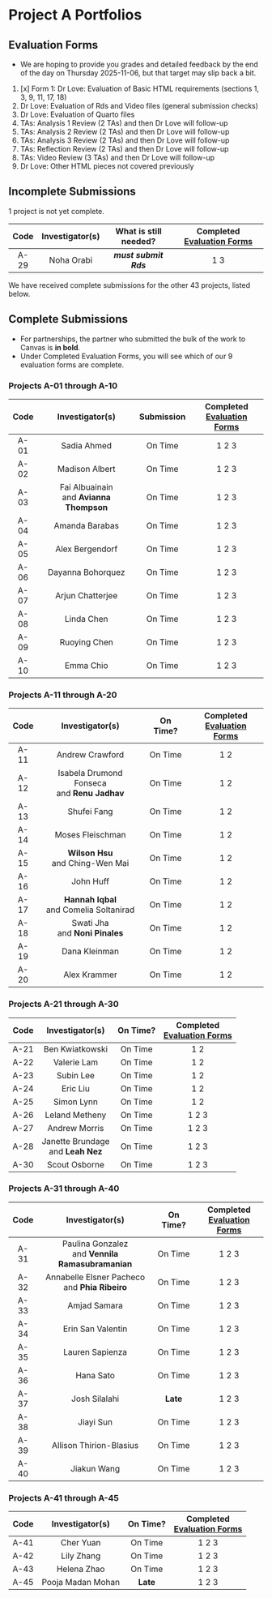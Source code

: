 # Project A Portfolios

## Evaluation Forms

- We are hoping to provide you grades and detailed feedback by the end of the day on Thursday 2025-11-06, but that target may slip back a bit.

1. [x] Form 1: Dr Love: Evaluation of Basic HTML requirements (sections 1, 3, 9, 11, 17, 18)
2. Dr Love: Evaluation of Rds and Video files (general submission checks)
3. Dr Love: Evaluation of Quarto files
4. TAs: Analysis 1 Review (2 TAs) and then Dr Love will follow-up
5. TAs: Analysis 2 Review (2 TAs) and then Dr Love will follow-up
6. TAs: Analysis 3 Review (2 TAs) and then Dr Love will follow-up
7. TAs: Reflection Review (2 TAs) and then Dr Love will follow-up
8. TAs: Video Review (3 TAs) and then Dr Love will follow-up
9. Dr Love: Other HTML pieces not covered previously

## Incomplete Submissions

1 project is not yet complete.

Code | Investigator(s) | What is still needed? | Completed [Evaluation Forms](#evaluation-forms)
:----: | :----------------: | :----------------: | :----------------:
A-29 | Noha Orabi | **_must submit Rds_**  | 1 3

We have received complete submissions for the other 43 projects, listed below.

## Complete Submissions

- For partnerships, the partner who submitted the bulk of the work to Canvas is **in bold**.
- Under Completed Evaluation Forms, you will see which of our 9 evaluation forms are complete.

### Projects A-01 through A-10

Code | Investigator(s) | Submission | Completed <br> [Evaluation Forms](#evaluation-forms)
:----: | :----------------: | :-----------: | :----------------:
A-01 | Sadia Ahmed | On Time | 1 2 3
A-02 | Madison Albert | On Time | 1 2 3
A-03 | Fai Albuainain <br> and **Avianna Thompson** | On Time | 1 2 3
A-04 | Amanda Barabas | On Time | 1 2 3
A-05 | Alex Bergendorf | On Time | 1 2 3
A-06 | Dayanna Bohorquez | On Time | 1 2 3
A-07 | Arjun Chatterjee | On Time | 1 2 3
A-08 | Linda Chen | On Time | 1 2 3
A-09 | Ruoying Chen | On Time | 1 2 3
A-10 | Emma Chio | On Time | 1 2 3

### Projects A-11 through A-20

Code | Investigator(s) | On Time? | Completed <br> [Evaluation Forms](#evaluation-forms)
:----: | :----------------: | :-----------: | :----------------:
A-11 | Andrew Crawford | On Time | 1 2
A-12 | Isabela Drumond Fonseca <br> and **Renu Jadhav** | On Time | 1 2
A-13 | Shufei Fang | On Time | 1 2
A-14 | Moses Fleischman | On Time | 1 2
A-15 | **Wilson Hsu** <br> and Ching-Wen Mai | On Time | 1 2
A-16 | John Huff | On Time | 1 2
A-17 | **Hannah Iqbal** <br> and Comelia Soltanirad | On Time | 1 2
A-18 | Swati Jha <br> and **Noni Pinales** | On Time | 1 2
A-19 | Dana Kleinman | On Time | 1 2
A-20 | Alex Krammer | On Time | 1 2

### Projects A-21 through A-30

Code | Investigator(s) | On Time? | Completed <br> [Evaluation Forms](#evaluation-forms)
:----: | :----------------: | :-----------: | :----------------:
A-21 | Ben Kwiatkowski | On Time | 1 2
A-22 | Valerie Lam | On Time | 1 2
A-23 | Subin Lee | On Time | 1 2
A-24 | Eric Liu | On Time | 1 2
A-25 | Simon Lynn | On Time | 1 2
A-26 | Leland Metheny | On Time | 1 2 3
A-27 | Andrew Morris | On Time | 1 2 3
A-28 | Janette Brundage <br> and **Leah Nez** | On Time | 1 2 3
A-30 | Scout Osborne | On Time | 1 2 3

### Projects A-31 through A-40

Code | Investigator(s) | On Time? | Completed <br> [Evaluation Forms](#evaluation-forms)
:----: | :----------------: | :-----------: | :----------------:
A-31 | Paulina Gonzalez <br> and **Vennila Ramasubramanian** | On Time | 1 2 3
A-32 | Annabelle Elsner Pacheco <br> and **Phia Ribeiro** | On Time | 1 2 3
A-33 | Amjad Samara | On Time | 1 2 3
A-34 | Erin San Valentin | On Time | 1 2 3
A-35 | Lauren Sapienza | On Time | 1 2 3
A-36 | Hana Sato | On Time | 1 2 3
A-37 | Josh Silalahi | **Late** | 1 2 3
A-38 | Jiayi Sun | On Time | 1 2 3
A-39 | Allison Thirion-Blasius | On Time | 1 2 3
A-40 | Jiakun Wang | On Time | 1 2 3

### Projects A-41 through A-45

Code | Investigator(s) | On Time? | Completed <br> [Evaluation Forms](#evaluation-forms)
:----: | :----------------: | :-----------: | :----------------:
A-41 | Cher Yuan | On Time | 1 2 3
A-42 | Lily Zhang | On Time | 1 2 3
A-43 | Helena Zhao | On Time | 1 2 3
A-45 | Pooja Madan Mohan | **Late** | 1 2 3

